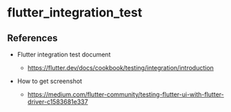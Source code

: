 # flutter_integration_test

## References
- Flutter integration test document
  - https://flutter.dev/docs/cookbook/testing/integration/introduction
  
- How to get screenshot 
  - https://medium.com/flutter-community/testing-flutter-ui-with-flutter-driver-c1583681e337
